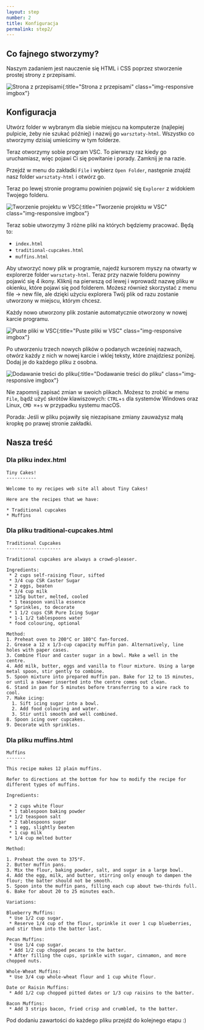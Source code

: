 ```yaml
---
layout: step
number: 2
title: Konfiguracja
permalink: step2/
---
```


## Co fajnego stworzymy?

Naszym zadaniem jest nauczenie się HTML i CSS poprzez stworzenie prostej strony z przepisami.

![Strona z przepisami](../assets/css-fixed-homepage.png){:title="Strona z przepisami" class="img-responsive imgbox"}

## Konfiguracja

Utwórz folder w wybranym dla siebie miejscu na komputerze (najlepiej pulpicie, żeby nie szukać później) i nazwij go `warsztaty-html`. Wszystko co stworzymy dzisiaj umieścimy w tym folderze.

Teraz otworzymy sobie program VSC. To pierwszy raz kiedy go uruchamiasz, więc pojawi Ci się powitanie i porady. Zamknij je na razie.

Przejdź w menu do zakładki `File` i wybierz `Open Folder`, następnie znajdź nasz folder `warsztaty-html` i otwórz go.

Teraz po lewej stronie programu powinien pojawić się `Explorer` z widokiem Twojego folderu.

![Tworzenie projektu w VSC](../assets/vsc-blank.png){:title="Tworzenie projektu w VSC" class="img-responsive imgbox"}

Teraz sobie utworzymy 3 różne pliki na których będziemy pracować. Będą to:

 * `index.html`
 * `traditional-cupcakes.html`
 * `muffins.html`

Aby utworzyć nowy plik w programie, najedź kursorem myszy na otwarty w explorerze folder `warsztaty-html`. Teraz przy nazwie folderu powinny pojawić się 4 ikony. Kliknij na pierwszą od lewej i wprowadź nazwę pliku w okienku, które pojawi się pod folderem. Możesz również skorzystać z menu file -> new file, ale dzięki użyciu explorera Twój plik od razu zostanie utworzony w miejscu, którym chcesz.

Każdy nowo utworzony plik zostanie automatycznie otworzony w nowej karcie programu.

![Puste pliki w VSC](../assets/vsc-empty-files.png){:title="Puste pliki w VSC" class="img-responsive imgbox"}


Po utworzeniu trzech nowych plików o podanych wcześniej nazwach, otwórz każdy z nich w nowej karcie i wklej teksty, które znajdziesz poniżej. Dodaj je do każdego pliku z osobna.

![Dodawanie treści do pliku](../assets/vsc-unformatted-files.png){:title="Dodawanie treści do pliku" class="img-responsive imgbox"}

Nie zapomnij zapisać zmian w swoich plikach.  Możesz to zrobić w menu `File`, bądź użyć skrótów klawiszowych: `CTRL`+`s` dla systemów Windows oraz Linux, `CMD ⌘`+`s` w przypadku systemu macOS.  

Porada: Jeśli w pliku pojawiły się niezapisane zmiany zauważysz małą kropkę po prawej stronie zakładki.

## Nasza treść

### Dla pliku index.html

```
Tiny Cakes!
-----------

Welcome to my recipes web site all about Tiny Cakes!

Here are the recipes that we have:

* Traditional cupcakes
* Muffins
```

### Dla pliku traditional-cupcakes.html

```
Traditional Cupcakes
--------------------

Traditional cupcakes are always a crowd-pleaser.

Ingredients:
 * 2 cups self-raising flour, sifted
 * 3/4 cup CSR Caster Sugar
 * 2 eggs, beaten
 * 3/4 cup milk
 * 125g butter, melted, cooled
 * 1 teaspoon vanilla essence
 * Sprinkles, to decorate
 * 1 1/2 cups CSR Pure Icing Sugar
 * 1-1 1/2 tablespoons water
 * food colouring, optional

Method:
1. Preheat oven to 200°C or 180°C fan-forced.
2. Grease a 12 x 1/3-cup capacity muffin pan. Alternatively, line holes with paper cases.
3. Combine flour and caster sugar in a bowl. Make a well in the centre.
4. Add milk, butter, eggs and vanilla to flour mixture. Using a large metal spoon, stir gently to combine.
5. Spoon mixture into prepared muffin pan. Bake for 12 to 15 minutes, or until a skewer inserted into the centre comes out clean.
6. Stand in pan for 5 minutes before transferring to a wire rack to cool.
7. Make icing:
  1. Sift icing sugar into a bowl.
  2. Add food colouring and water.
  3. Stir until smooth and well combined.
8. Spoon icing over cupcakes.
9. Decorate with sprinkles.
```

### Dla pliku muffins.html

```
Muffins
-------

This recipe makes 12 plain muffins.  

Refer to directions at the bottom for how to modify the recipe for different types of muffins.

Ingredients:

 * 2 cups white flour
 * 1 tablespoon baking powder
 * 1/2 teaspoon salt
 * 2 tablespoons sugar
 * 1 egg, slightly beaten
 * 1 cup milk
 * 1/4 cup melted butter

Method:

1. Preheat the oven to 375°F.
2. Butter muffin pans.
3. Mix the flour, baking powder, salt, and sugar in a large bowl.
4. Add the egg, milk, and butter, stirring only enough to dampen the flour; the batter should not be smooth.
5. Spoon into the muffin pans, filling each cup about two-thirds full.
6. Bake for about 20 to 25 minutes each.

Variations:

Blueberry Muffins:
 * Use 1/2 cup sugar.
 * Reserve 1/4 cup of the flour, sprinkle it over 1 cup blueberries, and stir them into the batter last.

Pecan Muffins:
 * Use 1/4 cup sugar.
 * Add 1/2 cup chopped pecans to the batter.
 * After filling the cups, sprinkle with sugar, cinnamon, and more chopped nuts.

Whole-Wheat Muffins:
 * Use 3/4 cup whole-wheat flour and 1 cup white flour.

Date or Raisin Muffins:
 * Add 1/2 cup chopped pitted dates or 1/3 cup raisins to the batter.

Bacon Muffins:
 * Add 3 strips bacon, fried crisp and crumbled, to the batter.
```

Pod dodaniu zawartości do każdego pliku przejdź do kolejnego etapu :)
